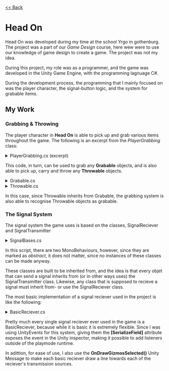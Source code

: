 [<< Back](https://salmaster1.github.io/Portfolio/)

# Head On

Head On was developed during my time at the school Yrgo in gothenburg. The project was a part of our *Game Design* course, here wew were to use our knowledge of game design to create a game. The project was not my idea.

During this project, my role was as a programmer, and the game was developed in the Unity Game Engine, with the programming lagnuage C#.

During the development process, the programming that I mainly focused on was the player character, the signal-button logic, and the system for grabable items.

## My Work

### Grabbing & Throwing

The player character in **Head On** is able to pick up and grab various items throughout the game. The following is an excerpt from the *PlayerGrabbing* class:

<details><summary>PlayerGrabbing.cs (excerpt)</summary>
  <pre>

private void TryGrabObject(bool requireClick)
{
    Grabable g = GetClosestGrabable();
    if (g == null) return;
    if (requireClick != g.RequireClick) return;
    if (g != null && g.GetType() == typeof(Throwable) && grabDelayTimer <= 0)
    {
        if (transform.parent.parent = g.transform) //Unchild player if grabbing box that player is standing on
            transform.parent.parent = null;
        SetHeldItem((Throwable)g);
    }
    else if (g != null)
    {
        //Ledge grab
        if (activeInputType == InputType.Controller && grabDelayTimer <= 0)
        {
            grabDelayTimer = 0.2f;
            if (currentGrabable != null)
            {
                currentGrabable.ToggleGrabableVisual(false);
                currentGrabable = null;
            }
            g.HoldItem();
        }
        else if (activeInputType == InputType.KeyboardMouse && grabDelayTimer <= 0)
        {
            grabDelayTimer = 0.2f;
            if (currentGrabable != null)
            {
                currentGrabable.ToggleGrabableVisual(false);
                currentGrabable = null;
            }
            g.HoldItem();
        }
    }
    //Grab lever
    if (currentThrowable == null)
    {
        EnableArms();
    }
    else
    {
        foreach (var item in arms)
        {
            item.Renderer.enabled = false;
        }
        playerAnimations.SetAnimationMode(AnimationMode.Carrying);
        playerAnimations.UpdateAnimation();
    }
}

public void SetHeldItem(Throwable newThrowable)
{
    if (carrying)
    {
        Throw(0, Vector2.down);
    }
    if (newThrowable != null)
    {
        currentThrowable = newThrowable;
        currentThrowable.transform.parent = heldItemPosition;
        currentThrowable.transform.localPosition = Vector2.zero;
        currentThrowable.HoldItem();
        if (currentThrowable.CompareTag("Head"))
        {
            currentThrowable.transform.rotation = Quaternion.identity;
            currentThrowable.transform.localScale = new Vector3(2, 2);
        }
        Invoke(nameof(SetCarryingTrue), pickupGracePeriod);
        heldItemRenderer.enabled = true;
        playerMovement.ArmSFX(true);
    }
    else
    {
        EnableArms();
    }
}

private void Throw(float force, Vector2 direction)
{
    if (currentThrowable == null) return;
    currentThrowable.ThrowItem(force, direction);
    currentThrowable = null;
    currentGrabable = null;
    carrying = false;
    aiming = false;
    currentForce = 0;
    playerMovement.SetMovementStatus(carrying, aiming);
    heldItemRenderer.enabled = false;
    grabDelayTimer = 0.7f;
    EnableArms();
    if (force != 0)
    {
        playerMovement.ThrowSFX();
        playerAnimations.ThrowAnimation();
        playerAnimations.SetAnimationMode(AnimationMode.None);
    }
    else
    {
        playerAnimations.SetAnimationMode(AnimationMode.None);
        playerAnimations.UpdateAnimation();
    }
}

float GetForceModifier(Vector2 delta)
{
    //Throws object based on mouse position
    if (activeInputType == InputType.KeyboardMouse)
    {
        return Mathf.Clamp(delta.magnitude * mouse_forceModifier / maxThrowForceModifier, 3, maxThrowForceModifier);
    }
    else if (activeInputType == InputType.Controller)
    {
        return maxThrowForceModifier;
    }
    return maxThrowForceModifier;
}

Vector2 GetCalculatedPosition(float velocity, Vector2 direction, float time)
{
    //Calcuates the future position of a throw, using physics formulas for Projectile Motion in 2D space
    float x = currentThrowable.transform.position.x + direction.x * velocity * time;
    float y = currentThrowable.transform.position.y + direction.y * velocity * time - 9.82f * time * time / 2;
    return new Vector2(x, y);
}
  </pre>
</details>

This code, in turn, can be used to grab any **Grabable** objects, and is also able to pick up, carry and throw any **Throwable** objects.

<details><summary>Grabable.cs</summary>
  <pre>

using System.Collections;
using System.Collections.Generic;
using UnityEngine;

public abstract class Grabable : MonoBehaviour
{
    [SerializeField] bool requireClickToGrab = true;
    public bool RequireClick { get { return requireClickToGrab; } }

    protected Collider2D col;
    public Collider2D Collider { get { return col; } }
    public abstract void HoldItem();

    [SerializeField] protected GameObject highlight;
    
    private void Start()
    {
        if (GrabablesManager.Instance != null && GrabablesManager.Instance.IsInitialized && !GrabablesManager.Instance.Grabables.Contains(this))
        {
            GrabablesManager.Instance.Grabables.Add(this);
        }
    }

    private void OnEnable()
    {
        if (GrabablesManager.Instance != null && GrabablesManager.Instance.IsInitialized && !GrabablesManager.Instance.Grabables.Contains(this))
        {
            GrabablesManager.Instance.Grabables.Add(this);
        }
    }

    private void OnDisable()
    {
        if (GrabablesManager.Instance == null) { return; }
        GrabablesManager.Instance.Grabables.Remove(this);
    }

    private void OnDestroy()
    {
        if(GrabablesManager.Instance == null) { return; }
        GrabablesManager.Instance.Grabables.Remove(this);
    }

    public virtual void ToggleGrabableVisual(bool toggle)
    {
        if (highlight != null)
        {
            highlight.SetActive(toggle);
        }
    }
}
  </pre>
</details>

<details><summary>Throwable.cs</summary>
  <pre>

using System.Collections;
using System.Collections.Generic;
using UnityEngine;

public class Throwable : Grabable
{
    public Rigidbody2D Rigidbody { get; private set; }

    Transform defaultParent;
    public Transform DefaultParent { get { return defaultParent; } }
    [SerializeField] AudioClip collisionClip;
    [SerializeField] float throwRotation = 25;
    [SerializeField] bool causeCamShake = false;
    [SerializeField] bool resetOnDeath = false;
    [SerializeField] float maxShakeAmount = 0.15f;
    ParticleSystem ps;
    bool isHeld;
    public bool IsHeld { get { return isHeld; } }
    CameraMovement cameraMovement;

    public static Throwable Head {get; private set;}

    private void Awake()
    {
        Rigidbody = GetComponent&#60;Rigidbody2D&#62;();
        col = GetComponent&#60;Collider2D&#62;();
        if(!TryGetComponent&#60;ParticleSystem&#62;(out ps))
        {
            ps = GetComponentInChildren&#60;ParticleSystem&#62;();
        }

        defaultParent = transform.parent;
        cameraMovement = Camera.main.GetComponent&#60;CameraMovement&#62;();
        if(gameObject.CompareTag("Head"))
        {
            Head = this;
        }
    }

    public override void HoldItem()
    {
        if(!enabled)
        {
            return;
        }

        isHeld = true;
        Rigidbody.bodyType = RigidbodyType2D.Static;
        col.enabled = false;
        Rigidbody.simulated = false;
    }

    public void ThrowItem(float force, Vector2 direction)
    {
        isHeld = false;
        transform.parent = defaultParent;
        //col.enabled = true;
        Rigidbody.bodyType = RigidbodyType2D.Dynamic;
        Rigidbody.simulated = true;
        Rigidbody.AddTorque(throwRotation * direction.x);
        Rigidbody.AddForce(force * direction, ForceMode2D.Impulse);
        Invoke(nameof(EnableCollider), 0.1f);
    }

    void EnableCollider()
    {
        col.enabled=true;
    }

    public override void ToggleGrabableVisual(bool toggle)
    {
        if (ps != null)
        {
            if (toggle)
            {
                ps.Play();
            }
            else
            {
                ps.Stop();
            }
        }

        if (highlight != null)
        {
            highlight.SetActive(toggle);
        }
    }

    private void OnCollisionEnter2D(Collision2D collision)
    {
        if(collisionClip == null)
        {
            return;
        }

        if(collision.relativeVelocity.sqrMagnitude > 0.01f)
        {
            AudioManager.Instance.PlayAudio(collisionClip, transform.position);
            
            if (causeCamShake)
            {
                cameraMovement.CameraShake(Mathf.Clamp(maxShakeAmount*(collision.relativeVelocity.sqrMagnitude*0.01f),0.1f,maxShakeAmount), collision.relativeVelocity);
            }
        }

        if(collision.gameObject.CompareTag("Player") && collision.enabled)
        {
            //Child player to throwable
            collision.transform.parent = transform;
        }
    }
    private void OnCollisionExit2D(Collision2D collision)
    {
        if (collision.gameObject.CompareTag("Player") && collision.enabled)
        {
            collision.transform.parent = null;
        }
    }

    public void ResetMe()
    {
        if (!resetOnDeath || gameObject.CompareTag("Head")) return;

        transform.localPosition = Vector3.zero;
        transform.eulerAngles = Vector3.zero;

        Rigidbody.angularVelocity = 0f;
        Rigidbody.velocity = Vector3.zero;
    }
}

  </pre>
</details>



In this case, since Throwable inherits from Grabable, the grabbing system is also able to recognise Throwable objects as grabable.

### The Signal System

The signal system the game uses is based on the classes, SignalReciever and SignalTransmitter

<details><summary>SignalBases.cs</summary>
  <pre>

using System.Collections.Generic;
using UnityEngine;
using UnityEngine.Events;

public abstract class SignalTransmitter : MonoBehaviour
{
    protected List&#60;SignalReciever&#62; recievers = new();
    public List&#60;SignalReciever&#62; Recievers { get { return recievers; } set { recievers = value; } }

    protected bool state;

    public abstract void TransmitSignal();

    public abstract bool GetSignalState();
}

public abstract class SignalReciever : MonoBehaviour
{
    [SerializeField] protected Transmitter[] sources;

    [SerializeField] protected UnityEvent onSignalActivated, onSignalDeactivated;

    protected bool? state = null;

    protected virtual void Start()
    {
        if(sources == null || sources.Length == 0) 
        {
            return; 
        }

        foreach (var source in sources)
        {
            if(source != null && source.Source != null)
            {
                source.Source.Recievers.Add(this);
            }
        }

        RecieveSignal();
    }

    public abstract void RecieveSignal();
}


[System.Serializable]
public class Transmitter
{
    [SerializeField] SignalTransmitter source;
    public SignalTransmitter Source { get { return source; } }

    [SerializeField] bool activeState = true;
    public bool ActiveState { get { return activeState; } }
}
  </pre>
</details>

In this script, there are two MonoBehaviours, however, since they are marked as *abstract*, it does not matter, since no instances of these classes can be made anyway.

These classes are built to be inherited from, and the idea is that every objet that can send a signal inherits from (or in other ways uses) the SignalTransmitter class. Likewise, any class that is supposed to recieve a signal must inherit from- or use the SignalReciever class.

The most basic implementation of a signal reciever used in the project is like the following:

<details><summary>BasicReciever.cs</summary>
  <pre>

using System.Collections;
using System.Collections.Generic;
using UnityEngine;

public class BasicReciever : SignalReciever
{
    public override void RecieveSignal()
    {
        bool active = true;
        foreach (var source in sources)
        {
            if(source.Source.GetSignalState() != source.ActiveState)
            {
                active = false;
                break;
            }
        }

        state ??= !active;

        if (state != active)
        {
            if (active)
            {
                state = true;
                if(onSignalActivated.GetPersistentEventCount() &#62; 0)
                    onSignalActivated.Invoke();
            }
            else
            {
                state = false;
                if (onSignalDeactivated.GetPersistentEventCount() &#62; 0)
                    onSignalDeactivated.Invoke();
            }
        }
    }

    private void OnDrawGizmosSelected()
    {
        if((sources == null) || (sources != null && sources.Length == 0))
        {
            return;
        }

        foreach (var source in sources)
        {
            if (source.Source != null)
            {
                if (source.ActiveState)
                {
                    Gizmos.color = Color.green;
                }
                else
                {
                    Gizmos.color = Color.red;
                }

                Gizmos.DrawLine(transform.position, source.Source.transform.position);
            }
        }
    }
}
  </pre>
</details>

Pretty much every single signal reciever ever used in the game is a BasicReciever, because while it is basic it is extremely flexible.
Since I was using UnityEvents for this system, giving them the **[SerializeField]** attribute exposes the event in the Unity inspector, making it possible to add listeners outside of the playmode runtime.

In adittion, for ease of use, I also use the **OnDrawGizmosSelected()** Unity Message to make each basic reciever draw a line towards each of the reciever's transmission sources.